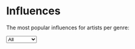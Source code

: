 # Influences
The most popular influences for artists per genre:

<select class="chartSelect" chart-id="mostpopularinfluences">
    <option value="data/mostPopularInfluences.json">All</option>
    <option value="data/mostPopularInfluencesDance.json">Dance</option>
    <option value="data/mostPopularInfluencesElectronic.json">Electronic</option>
    <option value="data/mostPopularInfluencesHipHop.json">Hip Hop</option>
    <option value="data/mostPopularInfluencesIndie.json">Indie</option>
    <option value="data/mostPopularInfluencesMetal.json">Metal</option>
    <option value="data/mostPopularInfluencesPop.json">Pop</option>
    <option value="data/mostPopularInfluencesPunk.json">Punk</option>
    <option value="data/mostPopularInfluencesRock.json">Rock</option>
    <option value="data/mostPopularInfluencesRoots.json">Roots</option>
</select>
<div 
    id="mostpopularinfluences" 
    class="chart" 
    chart-type="bar"
    data="data/mostPopularInfluences.json" 
    style="height: 700px;"></div>